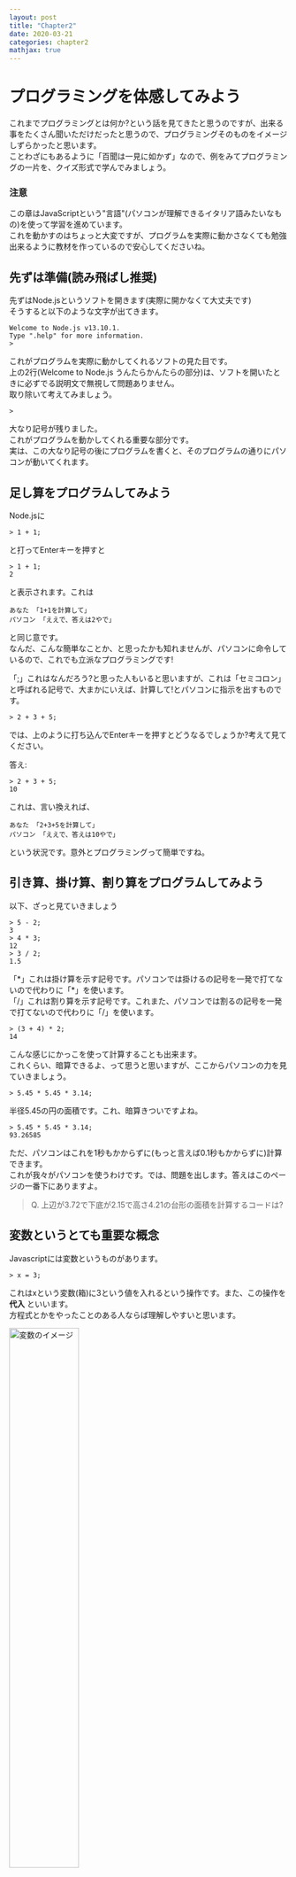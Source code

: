 ```yaml
---
layout: post
title: "Chapter2"
date: 2020-03-21
categories: chapter2
mathjax: true
---
```


# プログラミングを体感してみよう

これまでプログラミングとは何か?という話を見てきたと思うのですが、出来る事をたくさん聞いただけだったと思うので、プログラミングそのものをイメージしずらかったと思います。  
ことわざにもあるように「百聞は一見に如かず」なので、例をみてプログラミングの一片を、クイズ形式で学んでみましょう。

### 注意

この章はJavaScriptという"言語"(パソコンが理解できるイタリア語みたいなもの)を使って学習を進めています。  
これを動かすのはちょっと大変ですが、プログラムを実際に動かさなくても勉強出来るように教材を作っているので安心してくださいね。  

## 先ずは準備(読み飛ばし推奨)

先ずはNode.jsというソフトを開きます(実際に開かなくて大丈夫です)  
そうすると以下のような文字が出てきます。

```
Welcome to Node.js v13.10.1.
Type ".help" for more information.
>
```

これがプログラムを実際に動かしてくれるソフトの見た目です。  
上の2行(Welcome to Node.js うんたらかんたらの部分)は、ソフトを開いたときに必ずでる説明文で無視して問題ありません。  
取り除いて考えてみましょう。

```
>
```

大なり記号が残りました。  
これがプログラムを動かしてくれる重要な部分です。  
実は、この大なり記号の後にプログラムを書くと、そのプログラムの通りにパソコンが動いてくれます。

## 足し算をプログラムしてみよう

Node.jsに

```
> 1 + 1;
```

と打ってEnterキーを押すと

```
> 1 + 1;
2
```

と表示されます。これは

```
あなた 「1+1を計算して」
パソコン 「ええで、答えは2やで」
```

と同じ意です。  
なんだ、こんな簡単なことか、と思ったかも知れませんが、パソコンに命令しているので、これでも立派なプログラミングです!  

「;」これはなんだろう?と思った人もいると思いますが、これは「セミコロン」と呼ばれる記号で、大まかにいえば、計算して!とパソコンに指示を出すものです。

```
> 2 + 3 + 5;
```

では、上のように打ち込んでEnterキーを押すとどうなるでしょうか?考えて見てください。

答え:
```
> 2 + 3 + 5;
10
```

これは、言い換えれば、

```
あなた 「2+3+5を計算して」
パソコン 「ええで、答えは10やで」
```

という状況です。意外とプログラミングって簡単ですね。

## 引き算、掛け算、割り算をプログラムしてみよう

以下、ざっと見ていきましょう

```
> 5 - 2;
3
> 4 * 3;
12
> 3 / 2;
1.5
```

「\*」これは掛け算を示す記号です。パソコンでは掛けるの記号を一発で打てないので代わりに「\*」を使います。  
「/」これは割り算を示す記号です。これまた、パソコンでは割るの記号を一発で打てないので代わりに「/」を使います。

```
> (3 + 4) * 2;
14
```

こんな感じにかっこを使って計算することも出来ます。  
これくらい、暗算できるよ、って思うと思いますが、ここからパソコンの力を見ていきましょう。

```
> 5.45 * 5.45 * 3.14;
```

半径5.45の円の面積です。これ、暗算きついですよね。

```
> 5.45 * 5.45 * 3.14;
93.26585
```

ただ、パソコンはこれを1秒もかからずに(もっと言えば0.1秒もかからずに)計算できます。  
これが我々がパソコンを使うわけです。では、問題を出します。答えはこのページの一番下にありますよ。

> Q. 上辺が3.72で下底が2.15で高さ4.21の台形の面積を計算するコードは?

## 変数というとても重要な概念

Javascriptには変数というものがあります。

```
> x = 3;
```

これはxという変数(箱)に3という値を入れるという操作です。また、この操作を __代入__ といいます。  
方程式とかをやったことのある人ならば理解しやすいと思います。

<img src="/beginners/assets/chapter2/describe_param.png" width="50%" alt="変数のイメージ" align="center">

```
> x = 3;
> x * x;
9
```

これはxに3を入れて、xの二乗(x * x)を計算する操作です。答えは9となっています。  
また、変数は中の値を変えることができます。例を挙げます。

```
> x = 3;
> x;
3
> x = 5;
> x;
5
```

このように、代入を再度行うと値が変わります。この性質はとても重要なので覚えておいてください。  
この様なことをすると、どうなるか予想してみてください。

```
> a = 2;
> b = 3;
> a = 5;
> b = 4;
> a * b;
```

見た目がややこしいですね。ただ、これも上から考えていくと、最後の時点で、`a = 5`, `b = 4`となっているはずなので、`a * b`は...

```
> a = 2;
> b = 3;
> a = 5;
> b = 4;
> a * b;
20
```

20になります。これが理解できれば、あなたも一流の変数マスターです。  
この変数は色々なところで使われる超重要な概念ですが、これの魅力がわかりやすい例を示します。  
先ほど半径5.45の円の面積を求めましたが、これをもっと読みやすく計算できます。

```
> r = 5.45;
> pi = 3.14;
> r * r * pi;
93.26585
```

これならば、円周率を求める計算が、`半径 * 半径 * 円周率`であることが分かりやすいです。  
分かりやすいプログラムを書くと思考が整理されます。また、逆説的ではありますが、思考が整理されている人ほど読みやすいプログラムを書くことが多いです。
ここで、問題です。答えはこのページの一番下にありますよ。

> Q. a = 5.34, b = 4.23, c = 2.67 とおいて、それから、この三つの値の平均を求めてください。

## 条件分岐があると、楽しい

これまた、プログラムでは欠かせない概念です。

```
> a = 3
> if (a == 3) a;
3
```

これまでのものと違い、ぱっと見で理解できた人はいないんじゃないでしょうか。

「if」これはかっこの中の式が正しい時に、コードを動かしなさい、という意味です。ぱっと聞くだけでは分かりにくいですね。
「==」これは右と左は等しいか?という式を示します。`A==B`で、AとBは正しいか、と問いかけることができます。

```
> a = 3
> if (a == 5) a;
undefined
```

「undefined」日本語訳は「未定義」です。  

この場合、`a`の値は`3`ですので、`a==5`という式は正しくありません。よって`if`が`a;`というプログラムを無視させたのです。無視されたことにより、プログラムは
何も行いませんでした。よって、未定義という結果になったのです。

```
> a = 4
> if (a == 4) 13;
13
> if (a == 5) 13;
undefined
```

これは一つ目の`if`では`a==4`は正しいので、左側の`13;`が動かされて、`13`が表示されます。  
一方で、二つ目の`if`は、`a==5`は正しくないので、左側の`13;`が無視されて、`undefined`となります。

これまでのことを全部使ったプログラムを書きました。?の部分を想像してみてください。
```
> 3 * 5;
?
> a = 3 * 7;
> a = 4 * 2;
> a * a;
?
> b = 3 * 3;
> b + 2;
?
> if (a == 8) b + 2;
?
> if (b == 3) a + 2;
?
```

上から順番に考えてみましょう。あと、`a`と`b`の値が、今は何かを常に意識しましょう。そうすると、答えがわかるはずです。

```
> 3 * 5;
15
> a = 3 * 7;
> a = 4 * 2;
> a * a;
64
> b = 3 * 3;
> b + 2;
11
> if (a == 8) b + 2;
11
> if (b == 3) a + 2;
undefined
```

分かりましたか?分からなかったら、もう一度見返してみましょう。
ここで、例のごとく問題です。答えはこのページの一番下にありますよ。

> Q. 友達が a = ? とaに何かの値を入れて颯爽と帰って行ってしまったようだ。これがもし314ならば、かれはよっぽどの数学マニアだと踏んだあなたは、314と入れていったのか確認したい。
> 入れていったのならば314を、それ以外の時はundefinedを返すプログラムを作ってくれ!

## この章のおわりに

いかがだったでしょうか。プログラミングってこんな感じか、と理解できたと思います。  
ただ、侮るなかれ、プログラミングの世界はこれよりもずーーっと深く、それをすべて理解している人は一人もいません。  
この章があなたのプログラミングの世界の最初の羅針盤になってくれることを祈っています。

次の章ではC++というパ研で最も使われている言語の紹介となります。C++はとても難しいといわれていますが、この章を理解していれば比較的簡単に理解することが出来ると思います。臆することなく頑張って!

## 解答

> Q. 上辺が3.72で下底が2.15で高さ4.21の台形の面積を計算するコードは?

> A. 以下の通りです

```
> (3.72 + 2.15) * 4.12 / 2;
12.0922
```

掛け算は*で割り算は/です。注意しましょう。

> Q. a = 5.34, b = 4.23, c = 2.67 とおいて、それから、この三つの値の平均を求めてください。

> A. 以下の通りです

```
> a = 5.34;
> b = 4.23;
> c = 2.67;
> (a + b + c) / 3;
4.08
```

これが分かれば変数マスター。これは良問だと思います。(自画自賛)

> Q. 友達が a = ? とaに何かの値を入れて颯爽と帰って行ってしまったようだ。これがもし314ならば、かれはよっぽどの数学マニアだと踏んだあなたは、314と入れていったのか確認したい。
> 入れていったのならば314を、それ以外の時はundefinedを返すプログラムを作ってくれ!

```
> if (a == 314) 314;
```

```
> if (a == 314) a;
```

正解はどちらでもOKです。(別に300 + 10 + 4とかでもOKです。)  
下のほうの考え方は、`a`が`314`の時しか計算されないということを利用していてとてもエレガントで良いと思います。